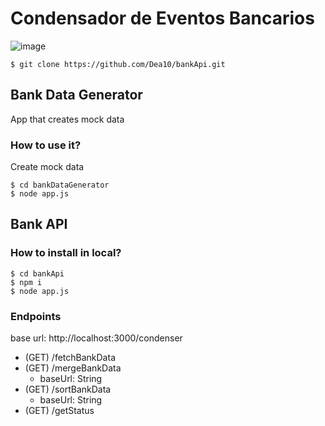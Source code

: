 # Condensador de Eventos Bancarios
![image](https://github.com/Dea10/bankApi/assets/16433973/92f1e753-6510-43c6-95ef-5d21c72e5173)

```
$ git clone https://github.com/Dea10/bankApi.git
```

## Bank Data Generator
App that creates mock data
### How to use it?
Create mock data
```
$ cd bankDataGenerator
$ node app.js
```

## Bank API
### How to install in local?
```
$ cd bankApi
$ npm i
$ node app.js
```

### Endpoints
base url: http://localhost:3000/condenser
- (GET) /fetchBankData
- (GET) /mergeBankData
    - baseUrl: String
- (GET) /sortBankData
    - baseUrl: String
- (GET) /getStatus
